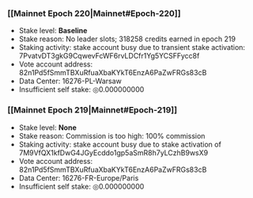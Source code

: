 ### [[Mainnet Epoch 220|Mainnet#Epoch-220]]
* Stake level: **Baseline**
* Stake reason: No leader slots; 318258 credits earned in epoch 219
* Staking activity: stake account busy due to transient stake activation: 7PvatvDT3gkG9CqwevFcWF6rvLDCfr1Yg5YCSFFycc8f
* Vote account address: 82n1Pd5fSmmTBXuRfuaXbaKYkT6EnzA6PaZwFRGs83cB
* Data Center: 16276-PL-Warsaw
* Insufficient self stake: ◎0.000000000
### [[Mainnet Epoch 219|Mainnet#Epoch-219]]
* Stake level: **None**
* Stake reason: Commission is too high: 100% commission
* Staking activity: stake account busy due to stake activation of 7M9VfQX1kfDwG4JGyEcddo1gp5aSmR8h7yLCzhB9wsX9
* Vote account address: 82n1Pd5fSmmTBXuRfuaXbaKYkT6EnzA6PaZwFRGs83cB
* Data Center: 16276-FR-Europe/Paris
* Insufficient self stake: ◎0.000000000